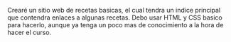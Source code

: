 Crearé un sitio web de recetas basicas, el cual tendra un indice principal que contendra enlaces a algunas recetas. Debo usar HTML y CSS basico para hacerlo, aunque ya tenga un poco mas de conocimiento a la hora de hacer el curso.